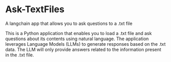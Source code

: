 # Ask-TextFiles
A langchain app that allows you to ask questions to a .txt file

This is a Python application that enables you to load a .txt file and ask questions about its contents using natural language. The application leverages Language Models (LLMs) to generate responses based on the .txt data. The LLM will only provide answers related to the information present in the .txt file.
